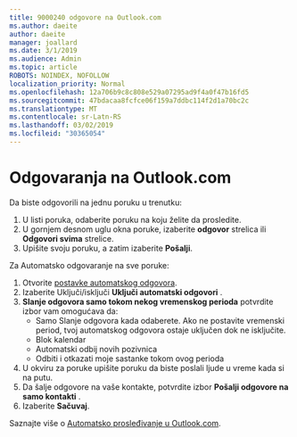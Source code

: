 ```yaml
---
title: 9000240 odgovore na Outlook.com
ms.author: daeite
author: daeite
manager: joallard
ms.date: 3/1/2019
ms.audience: Admin
ms.topic: article
ROBOTS: NOINDEX, NOFOLLOW
localization_priority: Normal
ms.openlocfilehash: 12a706b9c8c808e529a07295ad9f4a0f47b16fd5
ms.sourcegitcommit: 47bdacaa8fcfce06f159a7ddbc114f2d1a70bc2c
ms.translationtype: MT
ms.contentlocale: sr-Latn-RS
ms.lasthandoff: 03/02/2019
ms.locfileid: "30365054"
---
```

# <a name="replying-in-outlookcom"></a>Odgovaranja na Outlook.com

Da biste odgovorili na jednu poruku u trenutku:

1. U listi poruka, odaberite poruku na koju želite da prosledite.
2. U gornjem desnom uglu okna poruke, izaberite **odgovor** strelica ili **Odgovori svima** strelice.
3. Upišite svoju poruku, a zatim izaberite **Pošalji**.

Za Automatsko odgovaranje na sve poruke:

1. Otvorite [postavke automatskog odgovora](https://outlook.live.com/mail/options/mail/automaticReplies/automaticRepliesOption).
2. Izaberite Uključi/isključi **Uključi automatski odgovori** .
3. **Slanje odgovora samo tokom nekog vremenskog perioda** potvrdite izbor vam omogućava da:
    - Samo Slanje odgovora kada odaberete. Ako ne postavite vremenski period, tvoj automatskog odgovora ostaje uključen dok ne isključite.
    - Blok kalendar
    - Automatski odbij novih pozivnica
    - Odbiti i otkazati moje sastanke tokom ovog perioda
4. U okviru za poruke upišite poruku da biste poslali ljude u vreme kada si na putu.
5. Da šalje odgovore na vaše kontakte, potvrdite izbor **Pošalji odgovore na samo kontakti** .
6. Izaberite **Sačuvaj**.

Saznajte više o [Automatsko prosleđivanje u Outlook.com](https://support.office.com/article/14614626-9855-48dc-a986-dec81d07b1a0).